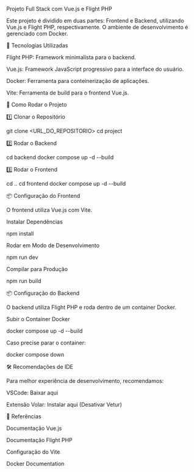 Projeto Full Stack com Vue.js e Flight PHP

Este projeto é dividido em duas partes: Frontend e Backend, utilizando Vue.js e Flight PHP, respectivamente. O ambiente de desenvolvimento é gerenciado com Docker.

📌 Tecnologias Utilizadas

Flight PHP: Framework minimalista para o backend.

Vue.js: Framework JavaScript progressivo para a interface do usuário.

Docker: Ferramenta para conteinerização de aplicações.

Vite: Ferramenta de build para o frontend Vue.js.

🚀 Como Rodar o Projeto

1️⃣ Clonar o Repositório

git clone <URL_DO_REPOSITORIO>
cd project

2️⃣ Rodar o Backend

cd backend
docker compose up -d --build

3️⃣ Rodar o Frontend

cd ..
cd frontend
docker compose up -d --build

📦 Configuração do Frontend

O frontend utiliza Vue.js com Vite.

Instalar Dependências

npm install

Rodar em Modo de Desenvolvimento

npm run dev

Compilar para Produção

npm run build

📦 Configuração do Backend

O backend utiliza Flight PHP e roda dentro de um container Docker.

Subir o Container Docker

docker compose up -d --build

Caso precise parar o container:

docker compose down

🛠 Recomendações de IDE

Para melhor experiência de desenvolvimento, recomendamos:

VSCode: Baixar aqui

Extensão Volar: Instalar aqui (Desativar Vetur)

📜 Referências

Documentação Vue.js

Documentação Flight PHP

Configuração do Vite

Docker Documentation